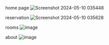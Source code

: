 home page
![Screenshot 2024-05-10 035448](https://github.com/viruszig-cyber/Mutoko-Hotel/assets/143354911/f5ebfb1e-101b-4b82-9b3f-6aa09852a375)

reservation
![Screenshot 2024-05-10 035628](https://github.com/viruszig-cyber/Mutoko-Hotel/assets/143354911/76e5fe56-95c3-4a87-97c4-6b8e73d0c837)

rooms
![image](https://github.com/viruszig-cyber/Mutoko-Hotel/assets/143354911/ee2e492a-4739-4ece-a1bd-6ad04d61001c)

about
![image](https://github.com/viruszig-cyber/Mutoko-Hotel/assets/143354911/f6f279c4-25ed-41e5-92d9-f638203572a3)






